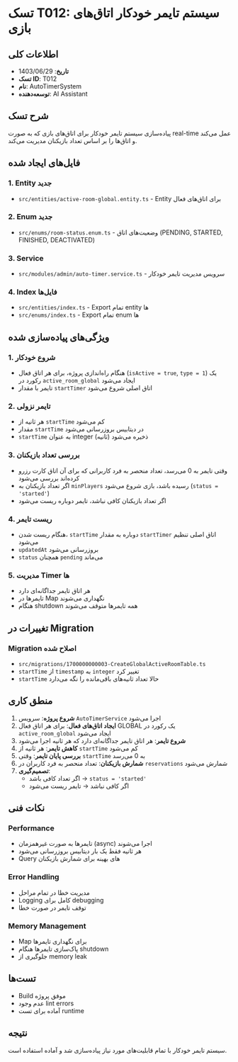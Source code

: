 # تسک T012: سیستم تایمر خودکار اتاق‌های بازی

## اطلاعات کلی
- **تاریخ**: 1403/06/29
- **تسک ID**: T012
- **نام**: AutoTimerSystem
- **توسعه‌دهنده**: AI Assistant

## شرح تسک
پیاده‌سازی سیستم تایمر خودکار برای اتاق‌های بازی که به صورت real-time عمل می‌کند و اتاق‌ها را بر اساس تعداد بازیکنان مدیریت می‌کند.

## فایل‌های ایجاد شده

### 1. Entity جدید
- `src/entities/active-room-global.entity.ts` - Entity برای اتاق‌های فعال

### 2. Enum جدید
- `src/enums/room-status.enum.ts` - وضعیت‌های اتاق (PENDING, STARTED, FINISHED, DEACTIVATED)

### 3. Service
- `src/modules/admin/auto-timer.service.ts` - سرویس مدیریت تایمر خودکار

### 4. Index فایل‌ها
- `src/entities/index.ts` - Export تمام entity ها
- `src/enums/index.ts` - Export تمام enum ها

## ویژگی‌های پیاده‌سازی شده

### 1. شروع خودکار
- هنگام راه‌اندازی پروژه، برای هر اتاق فعال (`isActive = true`, `type = 1`) یک رکورد در `active_room_global` ایجاد می‌شود
- تایمر با مقدار `startTimer` اتاق اصلی شروع می‌شود

### 2. تایمر نزولی
- هر ثانیه از `startTime` کم می‌شود
- مقدار `startTime` در دیتابیس بروزرسانی می‌شود
- `startTime` به عنوان integer (ثانیه) ذخیره می‌شود

### 3. بررسی تعداد بازیکنان
- وقتی تایمر به 0 می‌رسد، تعداد منحصر به فرد کاربرانی که برای آن اتاق کارت رزرو کرده‌اند بررسی می‌شود
- اگر تعداد بازیکنان به `minPlayers` رسیده باشد، بازی شروع می‌شود (`status = 'started'`)
- اگر تعداد بازیکنان کافی نباشد، تایمر دوباره ریست می‌شود

### 4. ریست تایمر
- هنگام ریست شدن، `startTime` دوباره به مقدار `startTimer` اتاق اصلی تنظیم می‌شود
- `updatedAt` بروزرسانی می‌شود
- `status` همچنان `pending` می‌ماند

### 5. مدیریت Timer ها
- هر اتاق تایمر جداگانه‌ای دارد
- تایمرها در Map نگهداری می‌شوند
- هنگام shutdown همه تایمرها متوقف می‌شوند

## تغییرات در Migration

### Migration اصلاح شده
- `src/migrations/1700000000003-CreateGlobalActiveRoomTable.ts`
- `startTime` از `timestamp` به `integer` تغییر کرد
- `startTime` حالا تعداد ثانیه‌های باقی‌مانده را نگه می‌دارد

## منطق کاری

1. **شروع پروژه**: سرویس `AutoTimerService` اجرا می‌شود
2. **ایجاد اتاق‌های فعال**: برای هر اتاق فعال GLOBAL یک رکورد در `active_room_global` ایجاد می‌شود
3. **شروع تایمر**: هر اتاق تایمر جداگانه‌ای دارد که هر ثانیه اجرا می‌شود
4. **کاهش تایمر**: هر ثانیه از `startTime` کم می‌شود
5. **بررسی پایان تایمر**: وقتی `startTime` به 0 می‌رسد
6. **شمارش بازیکنان**: تعداد منحصر به فرد کاربران در `reservations` شمارش می‌شود
7. **تصمیم‌گیری**: 
   - اگر تعداد کافی باشد → `status = 'started'`
   - اگر کافی نباشد → تایمر ریست می‌شود

## نکات فنی

### Performance
- تایمرها به صورت غیرهمزمان (async) اجرا می‌شوند
- هر ثانیه فقط یک بار دیتابیس بروزرسانی می‌شود
- Query های بهینه برای شمارش بازیکنان

### Error Handling
- مدیریت خطا در تمام مراحل
- Logging کامل برای debugging
- توقف تایمر در صورت خطا

### Memory Management
- Map برای نگهداری تایمرها
- پاک‌سازی تایمرها هنگام shutdown
- جلوگیری از memory leak

## تست‌ها
- Build موفق پروژه
- عدم وجود lint errors
- آماده برای تست runtime

## نتیجه
سیستم تایمر خودکار با تمام قابلیت‌های مورد نیاز پیاده‌سازی شد و آماده استفاده است.